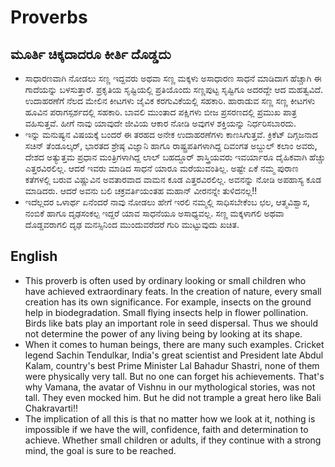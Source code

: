 # Proverbs
## ಮೂರ್ತಿ ಚಿಕ್ಕದಾದರೂ ಕೀರ್ತಿ ದೊಡ್ಡದು 
* ಸಾಧಾರಣವಾಗಿ ನೋಡಲು ಸಣ್ಣ ಇದ್ದವರು ಅಥವಾ ಸಣ್ಣ ಮಕ್ಕಳು ಅಸಾಧಾರಣ ಸಾಧನೆ ಮಾಡಿದಾಗ ಹೆಚ್ಚಾಗಿ ಈ ಗಾದೆಯನ್ನು ಬಳಸುತ್ತಾರೆ. ಪ್ರಕೃತಿಯ ಸೃಷ್ಟಿಯಲ್ಲಿ ಪ್ರತಿಯೊಂದು ಸಣ್ಣಪುಟ್ಟ ಸೃಷ್ಟಿಗೂ ಅದರದ್ದೇ ಆದ ಮಹತ್ವವಿದೆ. ಉದಾಹರಣೆಗೆ ನೆಲದ ಮೇಲಿನ ಕೀಟಗಳು ಜೈವಿಕ ಕರಗುವಿಕೆಯಲ್ಲಿ ಸಹಕಾರಿ. ಹಾರಾಡುವ ಸಣ್ಣ ಸಣ್ಣ ಕೀಟಗಳು ಹೂವಿನ ಪರಾಗಸ್ಪರ್ಶದಲ್ಲಿ ಸಹಕಾರಿ. ಬಾವಲಿ ಮುಂತಾದ ಪಕ್ಷಿಗಳು ಬೀಜ ಪ್ರಸರಣದಲ್ಲಿ ಪ್ರಮುಖ ಪಾತ್ರ ವಹಿಸುತ್ತವೆ. ಹೀಗೆ ನಾವು ಯಾವುದೇ ಜೀವಿಯ ಆಕಾರ ನೋಡಿ ಅವುಗಳ ಶಕ್ತಿಯನ್ನು ನಿರ್ಧರಿಸಬಾರದು.
* ಇನ್ನು ಮನುಷ್ಯನ ವಿಷಯಕ್ಕೆ ಬಂದರೆ ಈ ತರಹದ ಅನೇಕ ಉದಾಹರಣೆಗಳು ಕಾಣಸಿಗುತ್ತವೆ. ಕ್ರಿಕೆಟ್ ದಿಗ್ಗಜನಾದ ಸಚಿನ್ ತೆಂಡೂಲ್ಕರ್, ಭಾರತದ ಶ್ರೇಷ್ಠ ವಿಜ್ಞಾನಿ ಹಾಗೂ ರಾಷ್ಟ್ರಪತಿಗಳಾಗಿದ್ದ ದಿವಂಗತ ಅಬ್ದುಲ್ ಕಲಾಂ ಅವರು, ದೇಶದ ಅತ್ಯುತ್ತಮ ಪ್ರಧಾನ ಮಂತ್ರಿಗಳಾಗಿದ್ದ ಲಾಲ್ ಬಹದ್ದೂರ್ ಶಾಸ್ತ್ರಿಯವರು ಇವರ್ಯಾರೂ ದೈಹಿಕವಾಗಿ ಹೆಚ್ಚು ಎತ್ತರವಿರಲಿಲ್ಲ. ಆದರೆ ಇವರು ಮಾಡಿದ ಸಾಧನೆ ಯಾರೂ ಮರೆಯುವಂತಿಲ್ಲ. ಅಷ್ಟೇ ಏಕೆ ನಮ್ಮ ಪುರಾಣ ಕತೆಗಳಲ್ಲಿ ಬರುವ ವಿಷ್ಣುವಿನ ಅವತಾರವಾದ ವಾಮನ ಕೂಡ ಎತ್ತರವಿರಲಿಲ್ಲ. ಅವನನ್ನು ನೋಡಿ ಅಪಹಾಸ್ಯ ಕೂಡ ಮಾಡಿದರು. ಆದರೆ ಅವನು ಬಲಿ ಚಕ್ರವರ್ತಿಯಂತಹ ಮಹಾನ್ ವೀರನನ್ನೇ ತುಳಿದನಲ್ಲ!! 
* ಇದೆಲ್ಲದರ ಒಳಾರ್ಥ ಏನೆಂದರೆ ನಾವು ನೋಡಲು ಹೇಗೆ ಇರಲಿ ನಮ್ಮಲ್ಲಿ ಸಾಧಿಸಬೇಕೆಂಬ ಛಲ, ಆತ್ಮವಿಶ್ವಾಸ, ನಂಬಿಕೆ ಹಾಗೂ ದೃಢಸಂಕಲ್ಪ ಇದ್ದರೆ ಯಾವ ಸಾಧನೆಯೂ ಅಸಾಧ್ಯವಲ್ಲ. ಸಣ್ಣ ಮಕ್ಕಳಾಗಲಿ ಅಥವಾ ದೊಡ್ಡವರಾಗಲಿ ದೃಢ ಮನಸ್ಸಿನಿಂದ ಮುಂದುವರೆದರೆ ಗುರಿ ಮುಟ್ಟುವುದು ಖಚಿತ.

## English
* This proverb is often used by ordinary looking or small children who have achieved extraordinary feats. In the creation of nature, every small creation has its own significance. For example, insects on the ground help in biodegradation. Small flying insects help in flower pollination. Birds like bats play an important role in seed dispersal. Thus we should not determine the power of any living being by looking at its shape.
* When it comes to human beings, there are many such examples. Cricket legend Sachin Tendulkar, India's great scientist and President late Abdul Kalam, country's best Prime Minister Lal Bahadur Shastri, none of them were physically very tall. But no one can forget his achievements. That's why Vamana, the avatar of Vishnu in our mythological stories, was not tall. They even mocked him. But he did not trample a great hero like Bali Chakravarti!!
* The implication of all this is that no matter how we look at it, nothing is impossible if we have the will, confidence, faith and determination to achieve. Whether small children or adults, if they continue with a strong mind, the goal is sure to be reached.
